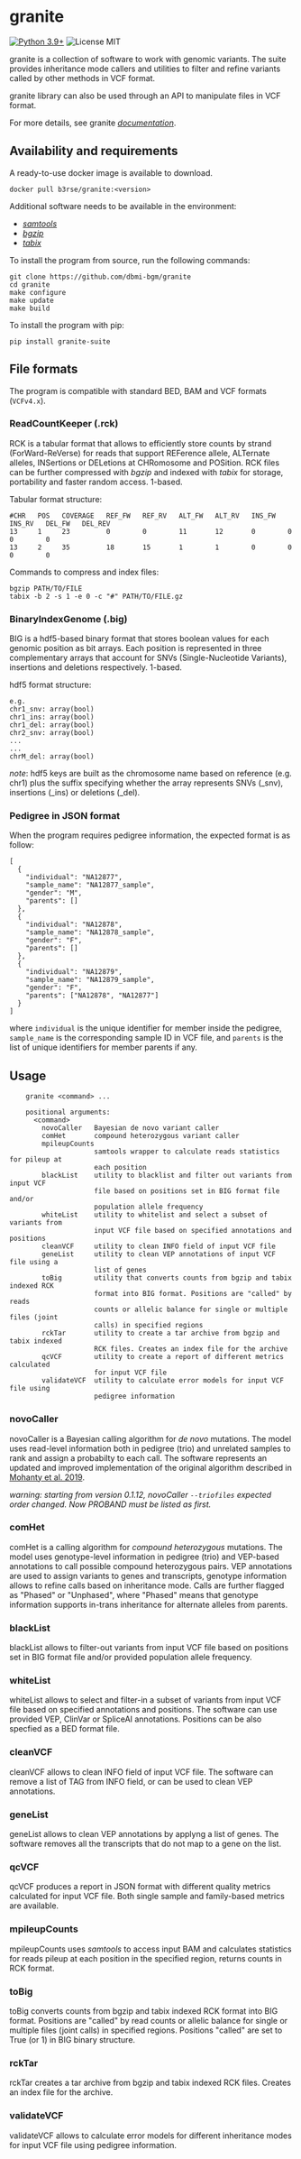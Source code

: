 # granite

[![Python 3.9+](https://img.shields.io/badge/Python-3.6+-blue.svg)](https://www.python.org) ![License MIT](https://img.shields.io/badge/License-MIT-green)

granite is a collection of software to work with genomic variants. The suite provides inheritance mode callers and utilities to filter and refine variants called by other methods in VCF format.

granite library can also be used through an API to manipulate files in VCF format.

For more details, see granite [*documentation*](https://granite-suite.readthedocs.io/en/latest/ "granite documentation").

## Availability and requirements
A ready-to-use docker image is available to download.

    docker pull b3rse/granite:<version>

Additional software needs to be available in the environment:

  - [*samtools*](http://www.htslib.org/ "samtools documentation")
  - [*bgzip*](http://www.htslib.org/doc/bgzip.1.html "bgzip documentation")
  - [*tabix*](http://www.htslib.org/doc/tabix.1.html "tabix documentation")

To install the program from source, run the following commands:

    git clone https://github.com/dbmi-bgm/granite
    cd granite
    make configure
    make update
    make build

To install the program with pip:

    pip install granite-suite

## File formats
The program is compatible with standard BED, BAM and VCF formats (`VCFv4.x`).

### ReadCountKeeper (.rck)
RCK is a tabular format that allows to efficiently store counts by strand (ForWard-ReVerse) for reads that support REFerence allele, ALTernate alleles, INSertions or DELetions at CHRomosome and POSition. RCK files can be further compressed with *bgzip* and indexed with *tabix* for storage, portability and faster random access. 1-based.

Tabular format structure:

    #CHR   POS   COVERAGE   REF_FW   REF_RV   ALT_FW   ALT_RV   INS_FW   INS_RV   DEL_FW   DEL_REV
    13     1     23         0        0        11       12       0        0        0        0
    13     2     35         18       15       1        1        0        0        0        0

Commands to compress and index files:

    bgzip PATH/TO/FILE
    tabix -b 2 -s 1 -e 0 -c "#" PATH/TO/FILE.gz

### BinaryIndexGenome (.big)
BIG is a hdf5-based binary format that stores boolean values for each genomic position as bit arrays. Each position is represented in three complementary arrays that account for SNVs (Single-Nucleotide Variants), insertions and deletions respectively. 1-based.

hdf5 format structure:

    e.g.
    chr1_snv: array(bool)
    chr1_ins: array(bool)
    chr1_del: array(bool)
    chr2_snv: array(bool)
    ...
    ...
    chrM_del: array(bool)

*note*: hdf5 keys are built as the chromosome name based on reference (e.g. chr1) plus the suffix specifying whether the array represents SNVs (_snv), insertions (_ins) or deletions (_del).

### Pedigree in JSON format
When the program requires pedigree information, the expected format is as follow:

    [
      {
        "individual": "NA12877",
        "sample_name": "NA12877_sample",
        "gender": "M",
        "parents": []
      },
      {
        "individual": "NA12878",
        "sample_name": "NA12878_sample",
        "gender": "F",
        "parents": []
      },
      {
        "individual": "NA12879",
        "sample_name": "NA12879_sample",
        "gender": "F",
        "parents": ["NA12878", "NA12877"]
      }
    ]

where `individual` is the unique identifier for member inside the pedigree, `sample_name` is the corresponding sample ID in VCF file, and `parents` is the list of unique identifiers for member parents if any.

## Usage
```text
    granite <command> ...

    positional arguments:
      <command>
        novoCaller   Bayesian de novo variant caller
        comHet       compound heterozygous variant caller
        mpileupCounts
                     samtools wrapper to calculate reads statistics for pileup at
                     each position
        blackList    utility to blacklist and filter out variants from input VCF
                     file based on positions set in BIG format file and/or
                     population allele frequency
        whiteList    utility to whitelist and select a subset of variants from
                     input VCF file based on specified annotations and positions
        cleanVCF     utility to clean INFO field of input VCF file
        geneList     utility to clean VEP annotations of input VCF file using a
                     list of genes
        toBig        utility that converts counts from bgzip and tabix indexed RCK
                     format into BIG format. Positions are "called" by reads
                     counts or allelic balance for single or multiple files (joint
                     calls) in specified regions
        rckTar       utility to create a tar archive from bgzip and tabix indexed
                     RCK files. Creates an index file for the archive
        qcVCF        utility to create a report of different metrics calculated
                     for input VCF file
        validateVCF  utility to calculate error models for input VCF file using
                     pedigree information
```

### novoCaller
novoCaller is a Bayesian calling algorithm for *de novo* mutations. The model uses read-level information both in pedigree (trio) and unrelated samples to rank and assign a probabilty to each call. The software represents an updated and improved implementation of the original algorithm described in [Mohanty et al. 2019](https://academic.oup.com/bioinformatics/advance-article/doi/10.1093/bioinformatics/bty749/5087716).

*warning: starting from version 0.1.12, novoCaller `--triofiles` expected order changed. Now PROBAND must be listed as first.*

### comHet
comHet is a calling algorithm for *compound heterozygous* mutations. The model uses genotype-level information in pedigree (trio) and VEP-based annotations to call possible compound heterozygous pairs. VEP annotations are used to assign variants to genes and transcripts, genotype information allows to refine calls based on inheritance mode. Calls are further flagged as "Phased" or "Unphased", where "Phased" means that genotype information supports in-trans inheritance for alternate alleles from parents.

### blackList
blackList allows to filter-out variants from input VCF file based on positions set in BIG format file and/or provided population allele frequency.

### whiteList
whiteList allows to select and filter-in a subset of variants from input VCF file based on specified annotations and positions. The software can use provided VEP, ClinVar or SpliceAI annotations. Positions can be also specfied as a BED format file.

### cleanVCF
cleanVCF allows to clean INFO field of input VCF file. The software can remove a list of TAG from INFO field, or can be used to clean VEP annotations.

### geneList
geneList allows to clean VEP annotations by applyng a list of genes. The software removes all the transcripts that do not map to a gene on the list.

### qcVCF
qcVCF produces a report in JSON format with different quality metrics calculated for input VCF file. Both single sample and family-based metrics are available.

### mpileupCounts
mpileupCounts uses *samtools* to access input BAM and calculates statistics for reads pileup at each position in the specified region, returns counts in RCK format.

### toBig
toBig converts counts from bgzip and tabix indexed RCK format into BIG format. Positions are "called" by read counts or allelic balance for single or multiple files (joint calls) in specified regions. Positions "called" are set to True (or 1) in BIG binary structure.

### rckTar
rckTar creates a tar archive from bgzip and tabix indexed RCK files. Creates an index file for the archive.

### validateVCF
validateVCF allows to calculate error models for different inheritance modes for input VCF file using pedigree information.
